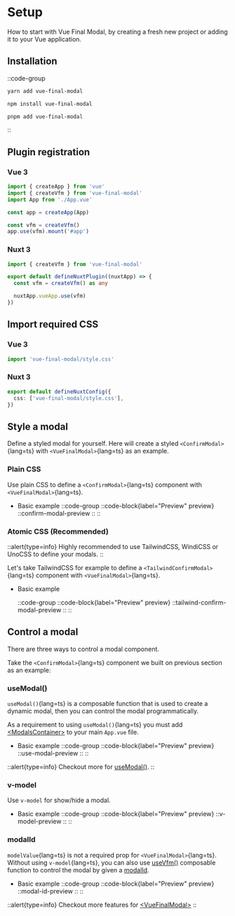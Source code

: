 # Setup

How to start with Vue Final Modal, by creating a fresh new project or adding it to your Vue application.

## Installation

::code-group
  ```bash [yarn]
  yarn add vue-final-modal
  ```
  ```bash [npm]
  npm install vue-final-modal
  ```
  ```bash [pnpm]
  pnpm add vue-final-modal
  ```
::

## Plugin registration

### Vue 3

```ts [main.ts]
import { createApp } from 'vue'
import { createVfm } from 'vue-final-modal'
import App from './App.vue'

const app = createApp(App)

const vfm = createVfm()
app.use(vfm).mount('#app')
```

### Nuxt 3

```ts [./plugins/vue-final-modal.ts]
import { createVfm } from 'vue-final-modal'

export default defineNuxtPlugin((nuxtApp) => {
  const vfm = createVfm() as any

  nuxtApp.vueApp.use(vfm)
})
```

## Import required CSS

### Vue 3

```ts [main.ts]
import 'vue-final-modal/style.css'
```

### Nuxt 3

```ts [./nuxt.config.ts]
export default defineNuxtConfig({
  css: ['vue-final-modal/style.css'],
})

```

## Style a modal

Define a styled modal for yourself. Here will create a styled `<ConfirmModal>`{lang=ts} with `<VueFinalModal>`{lang=ts} as an example.

### Plain CSS

Use plain CSS to define a `<ConfirmModal>`{lang=ts} component with `<VueFinalModal>`{lang=ts}.

- Basic example
  ::code-group
    ::code-block{label="Preview" preview}
      ::confirm-modal-preview
    ::
  ::

### Atomic CSS (Recommended)

::alert{type=info}
Highly recommended to use TailwindCSS, WindiCSS or UnoCSS to define your modals.
::

Let's take TailwindCSS for example to define a `<TailwindConfirmModal>`{lang=ts} component with `<VueFinalModal>`{lang=ts}.

- Basic example

  ::code-group
    ::code-block{label="Preview" preview}
      ::tailwind-confirm-modal-preview
    ::
  ::

## Control a modal

There are three ways to control a modal component.

Take the `<ConfirmModal>`{lang=ts} component we built on previous section as an example:

### useModal()

`useModal()`{lang=ts} is a composable function that is used to create a dynamic modal, then you can control the modal programmatically.

As a requirement to using `useModal()`{lang=ts} you must add [\<ModalsContainer>](/api/components/modals-container) to your main `App.vue` file.

- Basic example
  ::code-group
    ::code-block{label="Preview" preview}
      ::use-modal-preview
    ::
  ::

::alert{type=info}
Checkout more for [useModal()](/api/composables/use-modal).
::

### v-model

Use `v-model` for show/hide a modal.

- Basic example
  ::code-group
    ::code-block{label="Preview" preview}
      ::v-model-preview
    ::
  ::

### modalId

`modelValue`{lang=ts} is not a required prop for `<VueFinalModal>`{lang=ts}. Without using `v-model`{lang=ts}, you can also use [useVfm()](/api/composables/use-vfm#usevfm) composable function to control the modal by given a [modalId](/api/components/vue-final-modal/#modalId).

- Basic example
  ::code-group
    ::code-block{label="Preview" preview}
      ::modal-id-preview
    ::
  ::

::alert{type=info}
Checkout more features for [\<VueFinalModal>](/api/components/vue-final-modal)
::
